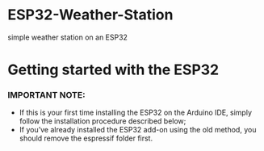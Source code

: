 # ESP32-Weather-Station
simple weather station on an ESP32


# Getting started with the ESP32
### IMPORTANT NOTE:

* If this is your first time installing the ESP32 on the Arduino IDE, simply follow the installation procedure described below;
* If you’ve already installed the ESP32 add-on using the old method, you should remove the espressif folder first.
